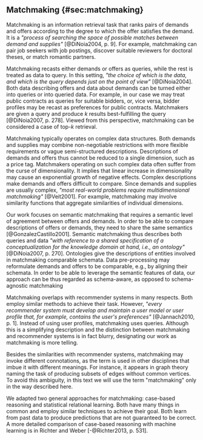 ## Matchmaking {#sec:matchmaking}

Matchmaking is an information retrieval task that ranks pairs of demands and offers according to the degree to which the offer satisfies the demand.
It is a *"process of searching the space of possible matches between demand and supplies"* [@DiNoia2004, p. 9].
For example, matchmaking can pair job seekers with job postings, discover suitable reviewers for doctoral theses, or match romantic partners.

<!-- Dual perspective: data vs. query -->

Matchmaking recasts either demands or offers as queries, while the rest is treated as data to query.
In this setting, *"the choice of which is the data, and which is the query depends just on the point of view"* [@DiNoia2004].
Both data describing offers and data about demands can be turned either into queries or into queried data.
For example, in our case we may treat public contracts as queries for suitable bidders, or, vice versa, bidder profiles may be recast as preferences for public contracts.
Matchmakers are given a query and produce $k$ results best-fulfilling the query [@DiNoia2007, p. 278].
Viewed from this perspective, matchmaking can be considered a case of top-$k$ retrieval.

<!-- Complex data -->

Matchmaking typically operates on complex data structures.
Both demands and supplies may combine non-negotiable restrictions with more flexible requirements or vague semi-structured descriptions.
Descriptions of demands and offers thus cannot be reduced to a single dimension, such as a price tag.
Matchmakers operating on such complex data often suffer from the curse of dimensionality.
It implies that linear increase in dimensionality may cause an exponential growth of negative effects.
Complex descriptions make demands and offers difficult to compare.
Since demands and supplies are usually complex, *"most real-world problems require multidimensional matchmaking"* [@Veit2001].
For example, matchmaking may involve similarity functions that aggregate similarities of individual dimensions.

<!-- Semantic matchmaking -->

Our work focuses on semantic matchmaking that requires a semantic level of agreement between offers and demands.
In order to be able to compare descriptions of offers or demands, they need to share the same semantics [@GonzalezCastillo2001].
Semantic matchmaking thus describes both queries and data *"with reference to a shared specification of a conceptualization for the knowledge domain at hand, i.e., an ontology"* [@DiNoia2007, p. 270].
Ontologies give the descriptions of entities involved in matchmaking comparable schemata.
Data pre-processing may reformulate demands and offers to be comparable, e.g., by aligning their schemata.
In order to be able to leverage the semantic features of data, our approach can be thus regarded as schema-aware, as opposed to schema-agnostic matchmaking

<!-- Distinction between matchmaking and recommender systems -->

Matchmaking overlaps with recommender systems in many respects.
Both employ similar methods to achieve their task.
However, *"every recommender system must develop and maintain a user model or user profile that, for example, contains the user's preferences"* [@Jannach2010, p. 1].
Instead of using user profiles, matchmaking uses queries.
Although this is a simplifying description and the distinction between matchmaking and recommender systems is in fact blurry, designating our work as matchmaking is more telling.

<!-- Ambiguity of matchmaking -->

Besides the similarities with recommender systems, matchmaking may invoke different connotations, as the term is used in other disciplines that imbue it with different meanings.
For instance, it appears in graph theory naming the task of producing subsets of edges without common vertices.
To avoid this ambiguity, in this text we will use the term "matchmaking" only in the way described here.

<!--
Calls for tenders are queries.
Matchmaking mediates between offers and demands.
Demand and supply meet

Public contracts ~ history of queries ~ query log

Should we distinguish two phases of matchmaking?
1. Filtering: satisfaction of non-negotiable constraints
2. Ranking: ordering results based on the degree they satisfy the query
-->

<!--
*"Matchmaking is generally defined as the ranking of a set of offers according to a request"* [@Agarwal2005].
*"Matchmaking is an information retrieval task whereby queries (a.k.a. demands) and resources (a.k.a. supplies) are expressed using semi-structured data in the form of advertisements, and task results are ordered (ranked) lists of those resources best fulfilling the query"* [@DiNoia2007, p. 278].
*"the objective of a matchmaking process is to discover best available offers to a given request"* [@DiNoia2007, p. 269]
-->

We adapted two general approaches for matchmaking: case-based reasoning and statistical relational learning.
Both have many things in common and employ similar techniques to achieve their goal.
Both learn from past data to produce predictions that are not guaranteed to be correct.
A more detailed comparison of case-based reasoning with machine learning is in Richter and Weber [-@Richter2013, p. 531].
